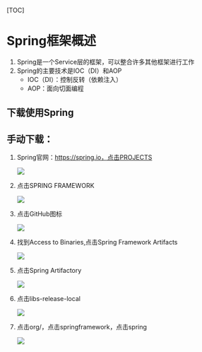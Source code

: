 [TOC]



# Spring框架概述

1. Spring是一个Service层的框架，可以整合许多其他框架进行工作
2. Spring的主要技术是IOC（DI）和AOP
   - IOC（DI）：控制反转（依赖注入）
   - AOP：面向切面编程

## 下载使用Spring

## 手动下载：

1. Spring官网：https://spring.io，点击PROJECTS

   ![](https://note.youdao.com/yws/api/personal/file/81085A0FE5714CBCAA975F713BDC1847?method=download&shareKey=6f8cc45a4bcc9e2eea6559af8e913f78)

2. 点击SPRING FRAMEWORK

   ![](https://note.youdao.com/yws/api/personal/file/2B3DA8F43B6F420A9546C085D1CA25E1?method=download&shareKey=1ef67ae0045711ce23fe9aefd38966a5)

3. 点击GitHub图标

   ![](https://note.youdao.com/yws/api/personal/file/4F20E32B31A141FDB4DB13D994CA9666?method=download&shareKey=64db044cb6ee3d6f77d7e1272154929b)

4. 找到Access to Binaries,点击Spring Framework Artifacts

   ![](https://note.youdao.com/yws/api/personal/file/9E05480CA9904159A2E927EDB00278C6?method=download&shareKey=473d436abcd7103f84b2ad611e2691f4)

5. 点击Spring Artifactory

   ![](https://note.youdao.com/yws/api/personal/file/4714AFE590D44F7E91D3F76F2712E4C7?method=download&shareKey=49fd6ca7c430d2df6cab9f804b3ddd63)

6. 点击libs-release-local

   ![](https://note.youdao.com/yws/api/personal/file/535A8EF5942E49A5BB33D1938FF29016?method=download&shareKey=96d6ba6109abf6ea42863f239859ed48)

7. 点击org/，点击springframework，点击spring

   ![](https://note.youdao.com/yws/api/personal/file/44FEBB83D7124EC79881655DB308614A?method=download&shareKey=ac54c4654b6ea486f689e54a10fb3061)

